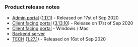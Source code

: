 ### Product release notes
* [Admin portal](/release-notes/admin) ([1.17.1](/release-notes/admin/v1.17.1)) - Released on 17st of Sep 2020
* [Client facing portal](/release-notes/portal) ([3.13.10](/release-notes/portal/v3.13)) - Release on 17st of Sep 2020
* [Client facing portal](https://help.deskdirector.com/article/4uzjpwaiou-dd-portal-changelog) - Windows / Mac
* [Backend server](https://help.deskdirector.com/article/5ml4ieesph-server-changelog)
* [TECH](/release-notes/tech) ([1.27.1](/release-notes/tech/v1.27)) - Released on 16st of Sep 2020
